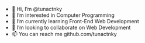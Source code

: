 - 👋 Hi, I’m @tunactnky
- 👀 I’m interested in Computer Programming
- 🌱 I’m currently learning Front-End Web Development
- 💞️ I’m looking to collaborate on Web Development
- 📫 You can reach me github.com/tunactnky

<!---
tunactnky/tunactnky is a ✨ special ✨ repository because its `README.md` (this file) appears on your GitHub profile.
You can click the Preview link to take a look at your changes.
--->
